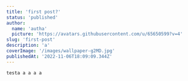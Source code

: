 ```yaml
---
title: 'first post?'
status: 'published'
author:
  name: 'autha'
  picture: 'https://avatars.githubusercontent.com/u/65650599?v=4'
slug: 'first-post'
description: 'a'
coverImage: '/images/wallpaper-g2MD.jpg'
publishedAt: '2022-11-06T18:09:09.344Z'
---
```


```gml
testa a a a a
```

